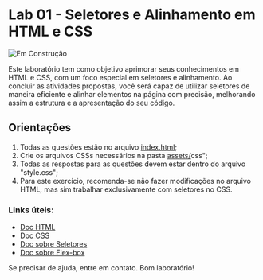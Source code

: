# Lab 01 - Seletores e Alinhamento em HTML e CSS

![Em Construção](https://img.shields.io/badge/🚧%20Em%20Construção-grey?style=for-the-badge)

Este laboratório tem como objetivo aprimorar seus conhecimentos em HTML e CSS, com um foco especial em seletores e alinhamento. Ao concluir as atividades propostas, você será capaz de utilizar seletores de maneira eficiente e alinhar elementos na página com precisão, melhorando assim a estrutura e a apresentação do seu código.

## Orientações
1. Todas as questões estão no arquivo [index.html](index.html);
2. Crie os arquivos CSSs necessários na pasta [assets/](./assets/)css";
3. Todas as respostas para as questões devem estar dentro do arquivo "style.css";
4. Para este exercício, recomenda-se não fazer modificações no arquivo HTML, mas sim trabalhar exclusivamente com seletores no CSS.

### Links úteis:
- [Doc HTML](https://www.w3schools.com/html/)
- [Doc CSS](https://www.w3schools.com/css/)
- [Doc sobre Seletores](https://www.w3schools.com/cssref/css_selectors.php)
- [Doc sobre Flex-box](https://css-tricks.com/snippets/css/a-guide-to-flexbox/)

Se precisar de ajuda, entre em contato. Bom laboratório!